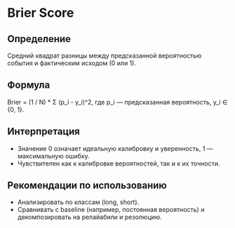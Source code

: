 # Brier Score

## Определение
Средний квадрат разницы между предсказанной вероятностью события и фактическим исходом (0 или 1).

## Формула
Brier = (1 / N) * Σ (p_i - y_i)^2, где p_i — предсказанная вероятность, y_i ∈ {0, 1}.

## Интерпретация
- Значение 0 означает идеальную калибровку и уверенность, 1 — максимальную ошибку.
- Чувствителен как к калибровке вероятностей, так и к их точности.

## Рекомендации по использованию
- Анализировать по классам (long, short).
- Сравнивать с baseline (например, постоянная вероятность) и декомпозировать на релайабили и резолюцию.
